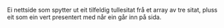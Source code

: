 Ei nettside som spytter ut eit tilfeldig tullesitat frå et array av tre sitat, pluss eit som ein vert presentert med når ein går inn på sida. 
